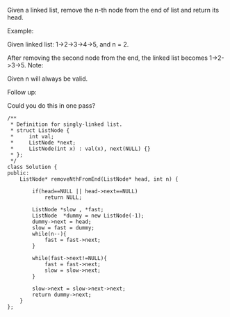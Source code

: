 Given a linked list, remove the n-th node from the end of list and return its head.

Example:

Given linked list: 1->2->3->4->5, and n = 2.

After removing the second node from the end, the linked list becomes 1->2->3->5.
Note:

Given n will always be valid.

Follow up:

Could you do this in one pass?

```
/**
 * Definition for singly-linked list.
 * struct ListNode {
 *     int val;
 *     ListNode *next;
 *     ListNode(int x) : val(x), next(NULL) {}
 * };
 */
class Solution {
public:
    ListNode* removeNthFromEnd(ListNode* head, int n) {
        
        if(head==NULL || head->next==NULL)
            return NULL;
        
        ListNode *slow , *fast;
        ListNode  *dummy = new ListNode(-1);
        dummy->next = head;
        slow = fast = dummy;
        while(n--){
            fast = fast->next;
        }
        
        while(fast->next!=NULL){
            fast = fast->next;
            slow = slow->next;
        }
        
        slow->next = slow->next->next;
        return dummy->next;
    }
};
```